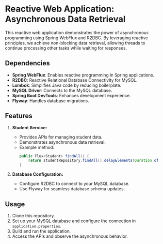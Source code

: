# Reactive Web Application: Asynchronous Data Retrieval

This reactive web application demonstrates the power of asynchronous programming using Spring WebFlux and R2DBC. By leveraging reactive principles, we achieve non-blocking data retrieval, allowing threads to continue processing other tasks while waiting for responses.

## Dependencies

- **Spring WebFlux**: Enables reactive programming in Spring applications.
- **R2DBC**: Reactive Relational Database Connectivity for MySQL.
- **Lombok**: Simplifies Java code by reducing boilerplate.
- **MySQL Driver**: Connects to the MySQL database.
- **Spring Boot DevTools**: Enhances development experience.
- **Flyway**: Handles database migrations.

## Features

1. **Student Service:**
   - Provides APIs for managing student data.
   - Demonstrates asynchronous data retrieval.
   - Example method:
     ```java
     public Flux<Student> findAll() {
         return studentRepository.findAll().delayElements(Duration.ofSeconds(1));
     }
     ```

2. **Database Configuration:**
   - Configure R2DBC to connect to your MySQL database.
   - Use Flyway for seamless database schema updates.

## Usage

1. Clone this repository.
2. Set up your MySQL database and configure the connection in `application.properties`.
3. Build and run the application.
4. Access the APIs and observe the asynchronous behavior.